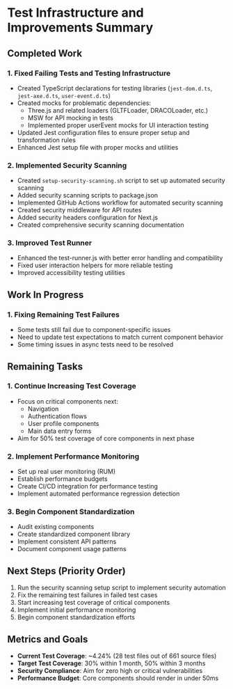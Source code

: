 # Test Infrastructure and Improvements Summary

## Completed Work

### 1. Fixed Failing Tests and Testing Infrastructure
- Created TypeScript declarations for testing libraries (`jest-dom.d.ts`, `jest-axe.d.ts`, `user-event.d.ts`)
- Created mocks for problematic dependencies:
  - Three.js and related loaders (GLTFLoader, DRACOLoader, etc.)
  - MSW for API mocking in tests
  - Implemented proper userEvent mocks for UI interaction testing
- Updated Jest configuration files to ensure proper setup and transformation rules
- Enhanced Jest setup file with proper mocks and utilities

### 2. Implemented Security Scanning
- Created `setup-security-scanning.sh` script to set up automated security scanning
- Added security scanning scripts to package.json
- Implemented GitHub Actions workflow for automated security scanning
- Created security middleware for API routes
- Added security headers configuration for Next.js
- Created comprehensive security scanning documentation

### 3. Improved Test Runner
- Enhanced the test-runner.js with better error handling and compatibility
- Fixed user interaction helpers for more reliable testing
- Improved accessibility testing utilities

## Work In Progress

### 1. Fixing Remaining Test Failures
- Some tests still fail due to component-specific issues
- Need to update test expectations to match current component behavior
- Some timing issues in async tests need to be resolved

## Remaining Tasks

### 1. Continue Increasing Test Coverage
- Focus on critical components next:
  - Navigation
  - Authentication flows
  - User profile components
  - Main data entry forms
- Aim for 50% test coverage of core components in next phase

### 2. Implement Performance Monitoring
- Set up real user monitoring (RUM)
- Establish performance budgets
- Create CI/CD integration for performance testing
- Implement automated performance regression detection

### 3. Begin Component Standardization
- Audit existing components
- Create standardized component library
- Implement consistent API patterns
- Document component usage patterns

## Next Steps (Priority Order)

1. Run the security scanning setup script to implement security automation
2. Fix the remaining test failures in failed test cases
3. Start increasing test coverage of critical components
4. Implement initial performance monitoring
5. Begin component standardization efforts

## Metrics and Goals

- **Current Test Coverage**: ~4.24% (28 test files out of 661 source files)
- **Target Test Coverage**: 30% within 1 month, 50% within 3 months
- **Security Compliance**: Aim for zero high or critical vulnerabilities
- **Performance Budget**: Core components should render in under 50ms 